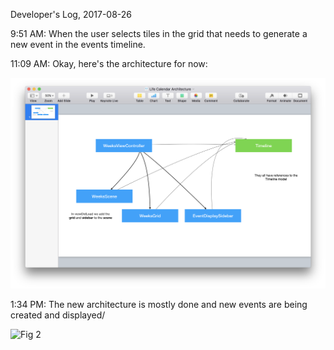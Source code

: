 Developer's Log, 2017-08-26

9:51 AM: When the user selects tiles in the grid that needs to generate a new event in the events timeline.

11:09 AM: Okay, here's the architecture for now:

![Fig 1](./embed%20images/2017-08-28%20Fig%201.png)

1:34 PM: The new architecture is mostly done and new events are being created and displayed/

![Fig 2](./embed%20images/2017-08-28%20Fig%202.png)
